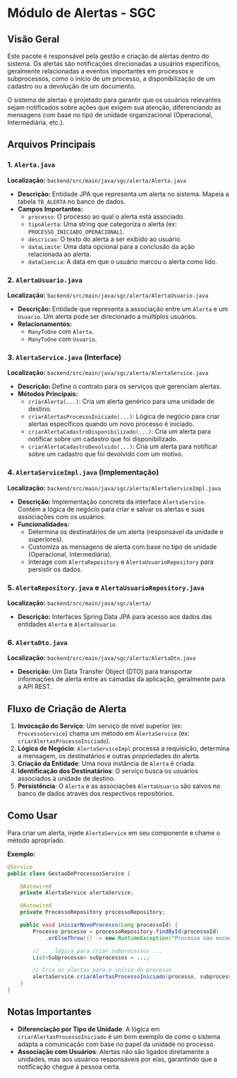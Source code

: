 # Módulo de Alertas - SGC

## Visão Geral
Este pacote é responsável pela gestão e criação de alertas dentro do sistema. Os alertas são notificações direcionadas a usuários específicos, geralmente relacionadas a eventos importantes em processos e subprocessos, como o início de um processo, a disponibilização de um cadastro ou a devolução de um documento.

O sistema de alertas é projetado para garantir que os usuários relevantes sejam notificados sobre ações que exigem sua atenção, diferenciando as mensagens com base no tipo de unidade organizacional (Operacional, Intermediária, etc.).

## Arquivos Principais

### 1. `Alerta.java`
**Localização:** `backend/src/main/java/sgc/alerta/Alerta.java`
- **Descrição:** Entidade JPA que representa um alerta no sistema. Mapeia a tabela `TB_ALERTA` no banco de dados.
- **Campos Importantes:**
  - `processo`: O processo ao qual o alerta está associado.
  - `tipoAlerta`: Uma string que categoriza o alerta (ex: `PROCESSO_INICIADO_OPERACIONAL`).
  - `descricao`: O texto do alerta a ser exibido ao usuário.
  - `dataLimite`: Uma data opcional para a conclusão da ação relacionada ao alerta.
  - `dataCiencia`: A data em que o usuário marcou o alerta como lido.

### 2. `AlertaUsuario.java`
**Localização:** `backend/src/main/java/sgc/alerta/AlertaUsuario.java`
- **Descrição:** Entidade que representa a associação entre um `Alerta` e um `Usuario`. Um alerta pode ser direcionado a múltiplos usuários.
- **Relacionamentos:**
  - `ManyToOne` com `Alerta`.
  - `ManyToOne` com `Usuario`.

### 3. `AlertaService.java` (Interface)
**Localização:** `backend/src/main/java/sgc/alerta/AlertaService.java`
- **Descrição:** Define o contrato para os serviços que gerenciam alertas.
- **Métodos Principais:**
  - `criarAlerta(...)`: Cria um alerta genérico para uma unidade de destino.
  - `criarAlertasProcessoIniciado(...)`: Lógica de negócio para criar alertas específicos quando um novo processo é iniciado.
  - `criarAlertaCadastroDisponibilizado(...)`: Cria um alerta para notificar sobre um cadastro que foi disponibilizado.
  - `criarAlertaCadastroDevolvido(...)`: Cria um alerta para notificar sobre um cadastro que foi devolvido com um motivo.

### 4. `AlertaServiceImpl.java` (Implementação)
**Localização:** `backend/src/main/java/sgc/alerta/AlertaServiceImpl.java`
- **Descrição:** Implementação concreta da interface `AlertaService`. Contém a lógica de negócio para criar e salvar os alertas e suas associações com os usuários.
- **Funcionalidades:**
  - Determina os destinatários de um alerta (responsável da unidade e superiores).
  - Customiza as mensagens de alerta com base no tipo de unidade (Operacional, Intermediária).
  - Interage com `AlertaRepository` e `AlertaUsuarioRepository` para persistir os dados.

### 5. `AlertaRepository.java` e `AlertaUsuarioRepository.java`
**Localização:** `backend/src/main/java/sgc/alerta/`
- **Descrição:** Interfaces Spring Data JPA para acesso aos dados das entidades `Alerta` e `AlertaUsuario`.

### 6. `AlertaDto.java`
**Localização:** `backend/src/main/java/sgc/alerta/AlertaDto.java`
- **Descrição:** Um Data Transfer Object (DTO) para transportar informações de alerta entre as camadas da aplicação, geralmente para a API REST.

## Fluxo de Criação de Alerta

1.  **Invocação do Serviço**: Um serviço de nível superior (ex: `ProcessoService`) chama um método em `AlertaService` (ex: `criarAlertasProcessoIniciado`).
2.  **Lógica de Negócio**: `AlertaServiceImpl` processa a requisição, determina a mensagem, os destinatários e outras propriedades do alerta.
3.  **Criação da Entidade**: Uma nova instância de `Alerta` é criada.
4.  **Identificação dos Destinatários**: O serviço busca os usuários associados à unidade de destino.
5.  **Persistência**: O `Alerta` e as associações `AlertaUsuario` são salvos no banco de dados através dos respectivos repositórios.

## Como Usar

Para criar um alerta, injete `AlertaService` em seu componente e chame o método apropriado.

**Exemplo:**
```java
@Service
public class GestaoDeProcessosService {

    @Autowired
    private AlertaService alertaService;

    @Autowired
    private ProcessoRepository processoRepository;

    public void iniciarNovoProcesso(Long processoId) {
        Processo processo = processoRepository.findById(processoId)
            .orElseThrow(() -> new RuntimeException("Processo não encontrado"));

        // ... lógica para criar subprocessos ...
        List<Subprocesso> subprocessos = ...;

        // Cria os alertas para o início do processo
        alertaService.criarAlertasProcessoIniciado(processo, subprocessos);
    }
}
```

## Notas Importantes
- **Diferenciação por Tipo de Unidade**: A lógica em `criarAlertasProcessoIniciado` é um bom exemplo de como o sistema adapta a comunicação com base no papel da unidade no processo.
- **Associação com Usuários**: Alertas não são ligados diretamente a unidades, mas aos usuários responsáveis por elas, garantindo que a notificação chegue à pessoa certa.